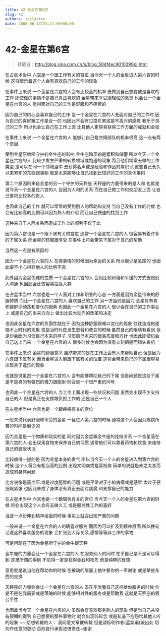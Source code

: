```yaml
---
title: 42-金星在第6宫
slug: 42
authors: soilAstro
date: 2008-06-13T23:17:59+08:00
---
```

# 42-金星在第6宫

> 转载自：http://blog.sina.com.cn/s/blog_504f4ec9010099pj.html

在占星术当中
六宫是一个跟工作有关的宫位
当今天一个人的金星进入第六宫的时候
这将暗示着这个人会有喜欢自己的工作的现象


在事件上来说
一个金星在六宫的人会有比较高的机率
去做到自己想要或是喜欢的工作
即使做的事情不是自己真正喜欢的
金星带来享受跟轻松的感觉
也会让一个金星在六宫的人
觉得面对自己的工作是舒服和不痛苦的


因为自己的内心会喜欢自己的工作
当一个金星在六宫的人去面对自己的工作时
因为自己的喜好跟工作是合一的
也因此不会有过度负累或是不高兴的感觉
我乐于自己的工作
所以也会让自己在工作上面
比其他人更容易获得工作方面的成就和金钱


在事件上来说
一个金星在六宫的人
能够让自己是空降部队的机率很高
这一点有两个原因


受到金星原始所守护的金牛座的影响
金牛座暗示的是累积和储蓄
所以今天一个金星在六宫的人
比较少发生严重的转换领域或跑道的现象
而且他们常常去做的工作类型
是可以在同一个领域当中
去获得名声或是经验和作品的累积
而这些自己长久以来累积的东西跟事物
就是未来能够让自己找到比较好的工作的具体筹码


第二个原因则来自金星的另一个守护的天秤座
天秤座的力量带来的是人和
也就是说今天一个金星在六宫的人
会因为人和的关系
而在自己做工作和交朋友上面
让自己累积比较多的贵人


也因此自己的工作
就可以常常的受到别人的帮助和支持
当自己没有工作的时候
也会有比较高的比例可以因为熟人的介绍
而让自己快速的找到工作


这种来自于人际关系而造成工作上的顺利不仅于此


因为第六宫也是一个跟下属有关的宫位
通常一个金星在六宫的人
很容易有着许多的下属关系
而金星的舒服跟享受
在事件上将会带来下属对于自己的帮助


当然这一点是有原因的


因为一个金星在六宫的人
在做事情的时候因为幸运的关系
所以很少是急躁的
也因此要不小心得罪他人的比例不高


此外因为金星优雅的性质
一个金星在六宫的人
会用比较和谐和平缓的方式去跟别人沟通
也因此会比较容易拉拢人群


在占星术当中
六宫也是一个人面对工作和职业的心态
一方面是因为金星带来的舒服特质
而让一个金星在六宫的人
喜欢自己的工作
另一方面则是因为
金星具有累积跟鲜少动荡和变化的因素
也因此一个金星在六宫的人
很少会在自己的工作事业上
或是自己的未来方向上
做出比较大动作的改革和决定


也因此金星在六宫的负面性就在于
因为这种舒服跟难以变化的现象
往往造成的是跟不上时代的现象
或是当时代在发生更替和改变的时候
虽然自己的眼睛有看到
但是却会因为习惯自己本来的样子
习惯自己本来的做事态度和方针
也因此即使机会自己送上门来
一个金星在六宫的人
很多时候也会因为没有立刻把握而错失良机


在事件上来说
金星的舒服意义
虽然带来的是在工作上会有人来帮助自己
但是因为六宫跟下属有关
而当金星进入到跟下属有关的位置
这将会带来自己的下属很容易出现贪于逸乐的现象


也就是说虽然一个金星在六宫的人
会有能够帮助自己的下属
但是问题是这些下属
是不是真的有强烈的魄力跟能耐
则会是一个很严重的问号


也因此一个金星在六宫的人
当工作上面出现一些状况和问题
虽然会出现不少支持自己的人
但是真正在支撑跟负担工作的
还是自己一个人


在占星术当中
六宫也是一个跟疾病有关的宫位


一般来说代表舒服和享受的金星
一旦进入第六宫的时候
通常这个人会因为疾病所苦的时间是偏少的


因为金星是一个物质和现实的星
同时因为金星跟金牛座的连结关系
一个金星落在第六宫的人
会出现用食物来保养自己的习惯
通常他们可以靠着药物和饮食
来维持自己的健康状况


比较值得一提的是
因为金星本身的贵气
所以当今天一个人的金星进入到第六宫的时候
这个人将会有相当高的比例
出现文明病或是富裕病
简单的说就是养之太甚而造成的身体问题


比方说像是高血压.或是过度肥胖的问题
或是平常对于小的病痛或是感冒
太过于仔细跟紧张
也因此养成了身体没有真正去面对病魔
和支撑自己的能力


在占星术当中
六宫也是一个跟服务有关的宫位
当今天一个人的金星在第六宫的时候
将会出现这个人会有去做义工
或是服务性工作的喜好


当这一点衍伸到精神层面的时候
事实上就会出现严重的问题


一般来说一个金星在六宫的人的确喜欢服务
而因为可以扩及到精神层面
所以换句话说这种喜欢服务的现象
会扩张到人际关系.感情等等非工作的事物


可是问题在于因为金星所守护的金牛跟天秤


金牛座的力量会让一个金星在六宫的人
在服务别人的同时
在乎自己是不是可以得到
这里所谓的得到
不见得一定是获得金钱和物质
而是纯粹的反馈


意思就是说当他在帮助你的时候
在被动的层面上他许要你的一声谢谢
或是某些东西的交换


天秤座的力量则会让一个金星在六宫的人
去在乎当我自己这样给你服务的时候
你是不是在我需要或是落魄的时候
能够相对性的服务或是帮助我
这就是天秤座的假公平性


也因此当今天一个金星在六宫的人
虽然会有喜欢服务别人的现象
但是当自己并没有预期的得到
自己想要的那些事物时
就会出现碎碎念
或是私底下抱怨给其他人听的现象
~~
给想转载的人：
我同意文章被转载
但是请标明作者(蓝斯诺)跟出处
切勿作任意的更动
否则自行承担法律责任~谢谢


 


  